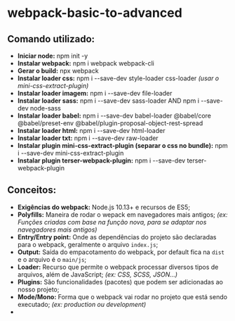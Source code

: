 # webpack-basic-to-advanced

## Comando utilizado:
- **Iniciar node:** npm init -y
- **Instalar webpack:** npm i webpack webpack-cli
- **Gerar o build:** npx webpack
- **Instalar loader css:** npm i --save-dev style-loader css-loader *(usar o mini-css-extract-plugin)*
- **Instalar loader imagem:** npm i --save-dev file-loader
- **Instalar loader sass:** npm i --save-dev sass-loader AND npm i --save-dev node-sass
- **Instalar loader babel:** npm i --save-dev babel-loader @babel/core @babel/preset-env @babel/plugin-proposal-object-rest-spread
- **Instalar loader html:** npm i --save-dev html-loader
- **Instalar loader txt:** npm i --save-dev raw-loader
- **Instalar plugin mini-css-extract-plugin (separar o css no bundle):** npm i --save-dev mini-css-extract-plugin
- **Instalar plugin terser-webpack-plugin:** npm i --save-dev terser-webpack-plugin

## Conceitos:
- **Exigências do webpack:** Node.js 10.13+ e recursos de ES5;
- **Polyfills:** Maneira de rodar o wepack em navegadores mais antigos; *(ex: Funções criadas com base na função nova, para se adaptar nos navegadores mais antigos)*
- **Entry/Entry point:** Onde as dependências do projeto são declaradas para o webpack, geralmente o arquivo `index.js`;
- **Output:** Saída do empacotamento do webpack, por default fica na `dist` e o arquivo é o `main/js`;
- **Loader:** Recurso que permite o webpack processar diversos tipos de arquivos, além de JavaScript; *(ex: CSS, SCSS, JSON...)*
- **Plugins:** São funcionalidades (pacotes) que podem ser adicionadas ao nosso projeto;
- **Mode/Mono:** Forma que o webpack vai rodar no projeto que está sendo executado; *(ex: production ou development)*
-

